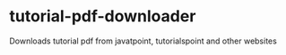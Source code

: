 # tutorial-pdf-downloader
Downloads tutorial pdf from javatpoint, tutorialspoint and other websites
